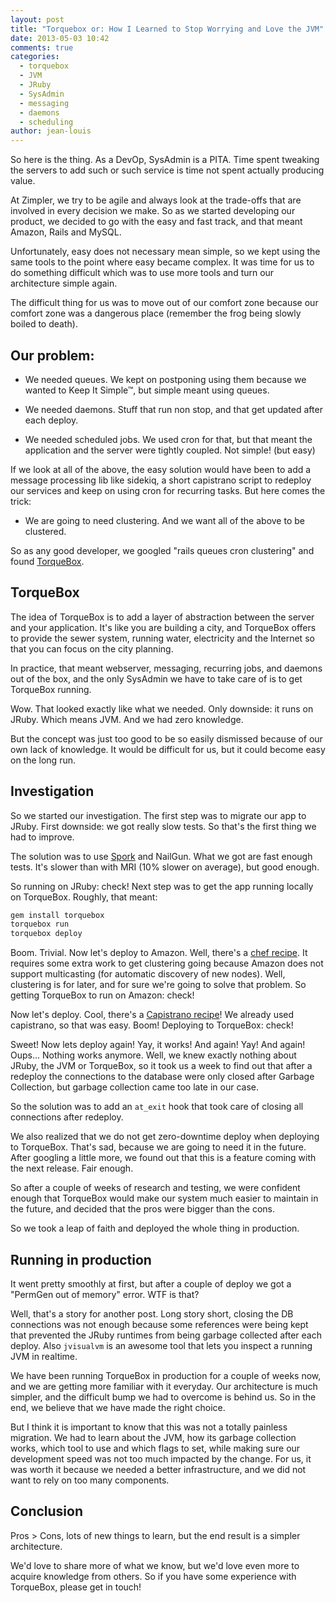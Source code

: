```yaml
---
layout: post
title: "Torquebox or: How I Learned to Stop Worrying and Love the JVM"
date: 2013-05-03 10:42
comments: true
categories:
  - torquebox
  - JVM
  - JRuby
  - SysAdmin
  - messaging
  - daemons
  - scheduling
author: jean-louis
---
```


So here is the thing. As a DevOp, SysAdmin is a PITA. Time spent
tweaking the servers to add such or such service is time not spent
actually producing value.

At Zimpler, we try to be agile and always look at the trade-offs
that are involved in every decision we make. So as we started
developing our product, we decided to go with the easy and fast track,
and that meant Amazon, Rails and MySQL.

Unfortunately, easy does not necessary mean simple, so we kept using
the same tools to the point where easy became complex. It was time
for us to do something difficult which was to use more tools and turn our
architecture simple again.

<!-- more -->

The difficult thing for us was to move out of our comfort zone because
our comfort zone was a dangerous place (remember the frog being slowly
boiled to death).

## Our problem:

- We needed queues. We kept on postponing using them because we wanted
  to Keep It Simple™, but simple meant using queues.

- We needed daemons. Stuff that run non stop, and that get updated
  after each deploy.

- We needed scheduled jobs. We used cron for that, but that meant
  the application and the server were tightly coupled. Not simple!
  (but easy)

If we look at all of the above, the easy solution would have been to
add a message processing lib like sidekiq, a short capistrano script
to redeploy our services and keep on using cron for recurring tasks.
But here comes the trick:

- We are going to need clustering. And we want all of the above to be
  clustered.

So as any good developer, we googled "rails queues cron clustering"
and found [TorqueBox](http://torquebox.org/).

## TorqueBox

The idea of TorqueBox is to add a layer of abstraction between the
server and your application. It's like you are building a city, and
TorqueBox offers to provide the sewer system, running water,
electricity and the Internet so that you can focus on the city
planning.

In practice, that meant webserver, messaging, recurring jobs, and
daemons out of the box, and the only SysAdmin we have to take care of
is to get TorqueBox running.

Wow. That looked exactly like what we needed. Only downside: it runs on
JRuby. Which means JVM. And we had zero knowledge.

But the concept was just too good to be so easily dismissed because of our
own lack of knowledge. It would be difficult for us, but it could
become easy on the long run.

## Investigation

So we started our investigation. The first step was to migrate our app
to JRuby. First downside: we got really slow tests. So that's the
first thing we had to improve.

The solution was to use [Spork](https://github.com/sporkrb/spork) and
NailGun. What we got are fast enough tests. It's slower than with MRI
(10% slower on average), but good enough.

So running on JRuby: check! Next step was to get the app running
locally on TorqueBox. Roughly, that meant:

``` sh
gem install torquebox
torquebox run
torquebox deploy
```

Boom. Trivial. Now let's deploy to Amazon. Well, there's a
[chef recipe](https://github.com/torquebox/chef-cookbooks). It
requires some extra work to get clustering going because Amazon does
not support multicasting (for automatic discovery of new nodes). Well,
clustering is for later, and for sure we're going to solve that
problem. So getting TorqueBox to run on Amazon: check!

Now let's deploy. Cool, there's a
[Capistrano recipe](https://rubygems.org/gems/torquebox-capistrano-support)!
We already used capistrano, so that was easy. Boom! Deploying to
TorqueBox: check!

Sweet! Now lets deploy again! Yay, it works! And again! Yay! And
again! Oups... Nothing works anymore. Well, we knew exactly nothing
about JRuby, the JVM or TorqueBox, so it took us a week to find out
that after a redeploy the connections to the database were only closed
after Garbage Collection, but garbage collection came too late in our
case.

So the solution was to add an `at_exit` hook that took care of closing
all connections after redeploy.

We also realized that we do not get zero-downtime deploy when
deploying to TorqueBox. That's sad, because we are going to need it in
the future. After googling a little more, we found out that this is a
feature coming with the next release. Fair enough.

So after a couple of weeks of research and testing, we were confident
enough that TorqueBox would make our system much easier to maintain in
the future, and decided that the pros were bigger than the cons.

So we took a leap of faith and deployed the whole thing in production.

## Running in production

It went pretty smoothly at first, but after a couple of deploy we got
a "PermGen out of memory" error. WTF is that?

Well, that's a story for another post. Long story short, closing the
DB connections was not enough because some references were being kept
that prevented the JRuby runtimes from being garbage collected after
each deploy. Also `jvisualvm` is an awesome tool that lets you inspect
a running JVM in realtime.

We have been running TorqueBox in production for a couple of weeks now,
and we are getting more familiar with it everyday. Our architecture is
much simpler, and the difficult bump we had to overcome is behind us.
So in the end, we believe that we have made the right choice.

But I think it is important to know that this was not a totally
painless migration. We had to learn about the JVM, how its garbage
collection works, which tool to use and which flags to set, while
making sure our development speed was not too much impacted by the
change. For us, it was worth it because we needed a better
infrastructure, and we did not want to rely on too many components.

## Conclusion

Pros > Cons, lots of new things to learn, but the end
result is a simpler architecture.

We'd love to share more of what we know, but we'd love even more to
acquire knowledge from others. So if you have some experience with
TorqueBox, please get in touch!
